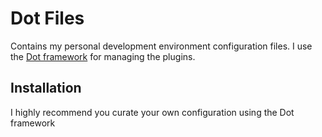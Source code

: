# Dot Files

Contains my personal development environment configuration files. I use the
[Dot framework](https://github.com/sds/dot) for managing the plugins.

## Installation

I highly recommend you curate your own configuration using the Dot framework
